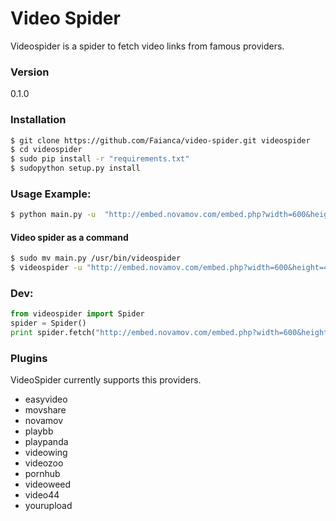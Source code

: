 # Video Spider
Videospider is a spider to fetch video links from famous providers.

### Version
0.1.0
### Installation

```sh
$ git clone https://github.com/Faianca/video-spider.git videospider
$ cd videospider
$ sudo pip install -r "requirements.txt"
$ sudopython setup.py install
```

### Usage Example:
```sh
$ python main.py -u  "http://embed.novamov.com/embed.php?width=600&height=432&v=492730987cf26"
```
#### Video spider as a command
```sh
$ sudo mv main.py /usr/bin/videospider
$ videospider -u "http://embed.novamov.com/embed.php?width=600&height=432&v=492730987cf26"
```
### Dev:
```python
from videospider import Spider
spider = Spider()
print spider.fetch("http://embed.novamov.com/embed.php?width=600&height=432&v=492730987cf26")
```

### Plugins

VideoSpider currently supports this providers.

* easyvideo
* movshare
* novamov
* playbb
* playpanda
* videowing
* videozoo
* pornhub
* videoweed
* video44
* yourupload

